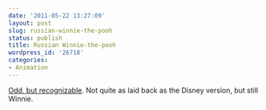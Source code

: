```yaml
---
date: '2011-05-22 13:27:09'
layout: post
slug: russian-winnie-the-pooh
status: publish
title: Russian Winnie-the-pooh
wordpress_id: '26718'
categories:
- Animation
---
```


[Odd, but recognizable](http://www.youtube.com/watch?v=HcIiwmclfvw). Not quite as laid back as the Disney version, but still Winnie.

